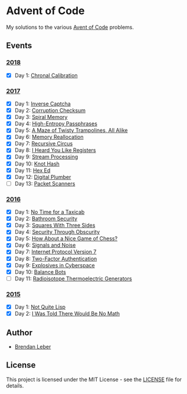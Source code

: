 # Advent of Code

My solutions to the various [Avent of Code](https://adventofcode.com/) problems.

## Events

### [2018](2018)

- [X] Day 1: [Chronal Calibration](2018/01-chronal)

### [2017](2017)

- [X] Day 1: [Inverse Captcha](2017/01-inverse_captcha)
- [X] Day 2: [Corruption Checksum](2017/02-corruption_checksum)
- [X] Day 3: [Spiral Memory](2017/03-spiral_memory)
- [X] Day 4: [High-Entropy Passphrases](2017/04-high-entropy_passphrase)
- [X] Day 5: [A Maze of Twisty Trampolines, All Alike](2017/05-a_maze)
- [X] Day 6: [Memory Reallocation](2017/06-memory_reallocation)
- [X] Day 7: [Recursive Circus](2017/07-recursive_circus)
- [X] Day 8: [I Heard You Like Registers](2017/08-i_heard_you_like_registers)
- [X] Day 9: [Stream Processing](2017/09-stream_processing)
- [X] Day 10: [Knot Hash](2017/10-knot_hash)
- [X] Day 11: [Hex Ed](2017/11-hex_ed)
- [X] Day 12: [Digital Plumber](2017/12-digital_plumber)
- [ ] Day 13: [Packet Scanners](2017/13-packet_scanners)

### [2016](2016)

- [X] Day 1: [No Time for a Taxicab](2016/01-no_time_for_a_taxicab)
- [X] Day 2: [Bathroom Security](2016/02-bathroom_security)
- [X] Day 3: [Squares With Three Sides](2016/03-squares_with_three_sides)
- [X] Day 4: [Security Through Obscurity](2016/04-security_through_obscurity)
- [X] Day 5: [How About a Nice Game of Chess?](2016/05-how_about_a_nice_game_of_chess)
- [X] Day 6: [Signals and Noise](2016/06-signals_and_noise)
- [X] Day 7: [Internet Protocol Version 7](2016/07-internet_protocol_version_7)
- [X] Day 8: [Two-Factor Authentication](2016/08-two_factor_authentication)
- [X] Day 9: [Explosives in Cyberspace](2016/09-explosives_in_cyberspace)
- [X] Day 10: [Balance Bots](2016/10-balance_bots)
- [ ] Day 11: [Radioisotope Thermoelectric Generators](2016/11-radioisotope_thermoelectric_generators)

### [2015](2015)

- [X] Day 1: [Not Quite Lisp](2015/01-not_quite_lisp)
- [X] Day 2: [I Was Told There Would Be No Math](2015/02-no_math)

## Author

- [Brendan Leber](https://github.com/BrendanLeber)

## License

This project is licensed under the MIT License - see the [LICENSE](LICENSE)
file for details.
